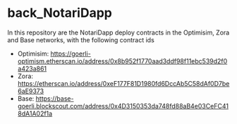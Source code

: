 # back_NotariDapp

In this repository are the NotariDapp deploy contracts in the Optimisim, Zora and Base networks, with the following contract ids

* Optimisim: https://goerli-optimism.etherscan.io/address/0x8b952f1770aad3ddf98f11ebc539d2f0a423a861
* Zora: https://etherscan.io/address/0xeF177F81D1980fd6DccAb5C58dAf0D7be6aE9373
* Base: https://base-goerli.blockscout.com/address/0x4D3150353da748fd88aB4e03CeFC418dA1A02f1a
